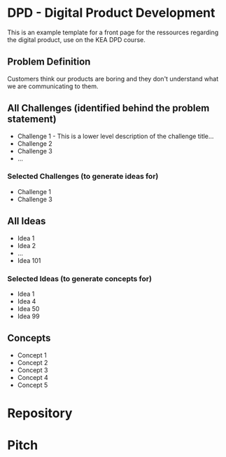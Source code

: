 # DPD - Digital Product Development
This is an example template for a front page for the ressources regarding the digital product, use on the KEA DPD course.

## Problem Definition
Customers think our products are boring and they don't understand what we are communicating to them.

## All Challenges (identified behind the problem statement)
- Challenge 1 - This is a lower level description of the challenge title...
- Challenge 2
- Challenge 3
- ...
 
### Selected Challenges (to generate ideas for)
- Challenge 1
- Challenge 3

## All Ideas
- Idea 1
- Idea 2
- ...
- Idea 101

### Selected Ideas (to generate concepts for)
- Idea 1
- Idea 4
- Idea 50
- Idea 99

## Concepts
- Concept 1
- Concept 2
- Concept 3
- Concept 4
- Concept 5


# Repository

# Pitch
